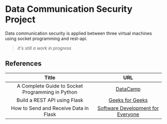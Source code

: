 # Data Communication Security Project

Data communication security is applied between three virtual machines using socket programming and rest-api.

> _it's still a work in progress_

## References

|Title|URL|
|:-----:|:---:|
|A Complete Guide to Socket Programming in Python|[DataCamp](https://www.datacamp.com/tutorial/a-complete-guide-to-socket-programming-in-python)|
|Build a REST API using Flask|[Geeks for Geeks](https://www.geeksforgeeks.org/python-build-a-rest-api-using-flask/)|
|How to Send and Receive Data in Flask|[Software Development for Everyone](https://www.realpythonproject.com/how-to-send-and-receive-data-in-flask/)|
